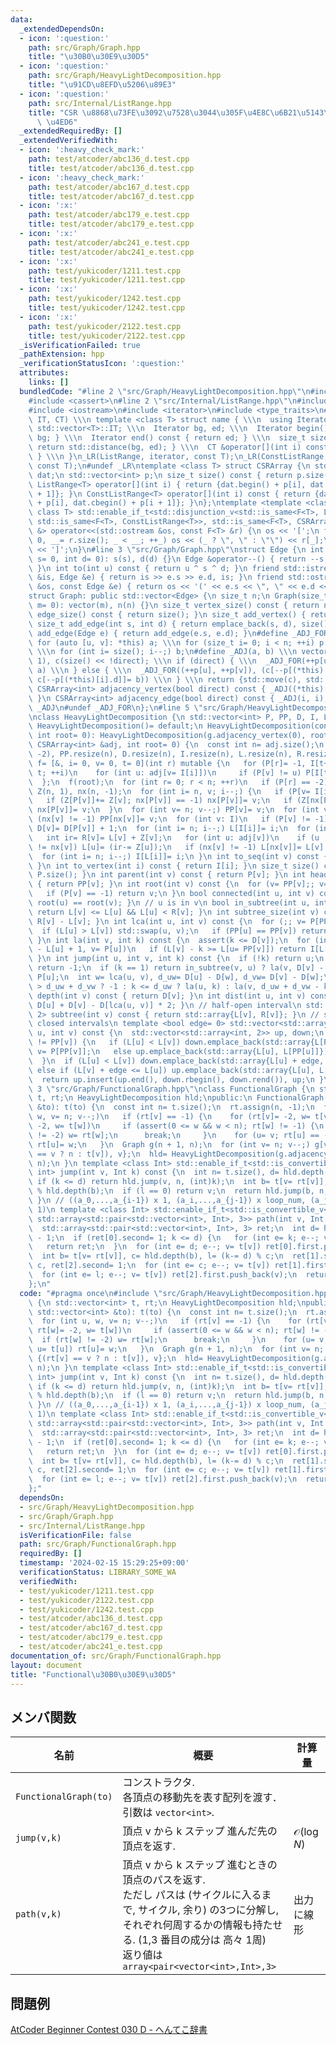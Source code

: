 ```yaml
---
data:
  _extendedDependsOn:
  - icon: ':question:'
    path: src/Graph/Graph.hpp
    title: "\u30B0\u30E9\u30D5"
  - icon: ':question:'
    path: src/Graph/HeavyLightDecomposition.hpp
    title: "\u91CD\u8EFD\u5206\u89E3"
  - icon: ':question:'
    path: src/Internal/ListRange.hpp
    title: "CSR \u8868\u73FE\u3092\u7528\u3044\u305F\u4E8C\u6B21\u5143\u914D\u5217\
      \ \u4ED6"
  _extendedRequiredBy: []
  _extendedVerifiedWith:
  - icon: ':heavy_check_mark:'
    path: test/atcoder/abc136_d.test.cpp
    title: test/atcoder/abc136_d.test.cpp
  - icon: ':heavy_check_mark:'
    path: test/atcoder/abc167_d.test.cpp
    title: test/atcoder/abc167_d.test.cpp
  - icon: ':x:'
    path: test/atcoder/abc179_e.test.cpp
    title: test/atcoder/abc179_e.test.cpp
  - icon: ':x:'
    path: test/atcoder/abc241_e.test.cpp
    title: test/atcoder/abc241_e.test.cpp
  - icon: ':x:'
    path: test/yukicoder/1211.test.cpp
    title: test/yukicoder/1211.test.cpp
  - icon: ':x:'
    path: test/yukicoder/1242.test.cpp
    title: test/yukicoder/1242.test.cpp
  - icon: ':x:'
    path: test/yukicoder/2122.test.cpp
    title: test/yukicoder/2122.test.cpp
  _isVerificationFailed: true
  _pathExtension: hpp
  _verificationStatusIcon: ':question:'
  attributes:
    links: []
  bundledCode: "#line 2 \"src/Graph/HeavyLightDecomposition.hpp\"\n#include <array>\n\
    #include <cassert>\n#line 2 \"src/Internal/ListRange.hpp\"\n#include <vector>\n\
    #include <iostream>\n#include <iterator>\n#include <type_traits>\n#define _LR(name,\
    \ IT, CT) \\\n template <class T> struct name { \\\n  using Iterator= typename\
    \ std::vector<T>::IT; \\\n  Iterator bg, ed; \\\n  Iterator begin() const { return\
    \ bg; } \\\n  Iterator end() const { return ed; } \\\n  size_t size() const {\
    \ return std::distance(bg, ed); } \\\n  CT &operator[](int i) const { return bg[i];\
    \ } \\\n }\n_LR(ListRange, iterator, const T);\n_LR(ConstListRange, const_iterator,\
    \ const T);\n#undef _LR\ntemplate <class T> struct CSRArray {\n std::vector<T>\
    \ dat;\n std::vector<int> p;\n size_t size() const { return p.size() - 1; }\n\
    \ ListRange<T> operator[](int i) { return {dat.begin() + p[i], dat.begin() + p[i\
    \ + 1]}; }\n ConstListRange<T> operator[](int i) const { return {dat.cbegin()\
    \ + p[i], dat.cbegin() + p[i + 1]}; }\n};\ntemplate <template <class> class F,\
    \ class T> std::enable_if_t<std::disjunction_v<std::is_same<F<T>, ListRange<T>>,\
    \ std::is_same<F<T>, ConstListRange<T>>, std::is_same<F<T>, CSRArray<T>>>, std::ostream\
    \ &> operator<<(std::ostream &os, const F<T> &r) {\n os << '[';\n for (int _=\
    \ 0, __= r.size(); _ < __; ++_) os << (_ ? \", \" : \"\") << r[_];\n return os\
    \ << ']';\n}\n#line 3 \"src/Graph/Graph.hpp\"\nstruct Edge {\n int s, d;\n Edge(int\
    \ s= 0, int d= 0): s(s), d(d) {}\n Edge &operator--() { return --s, --d, *this;\
    \ }\n int to(int u) const { return u ^ s ^ d; }\n friend std::istream &operator>>(std::istream\
    \ &is, Edge &e) { return is >> e.s >> e.d, is; }\n friend std::ostream &operator<<(std::ostream\
    \ &os, const Edge &e) { return os << '(' << e.s << \", \" << e.d << ')'; }\n};\n\
    struct Graph: public std::vector<Edge> {\n size_t n;\n Graph(size_t n= 0, size_t\
    \ m= 0): vector(m), n(n) {}\n size_t vertex_size() const { return n; }\n size_t\
    \ edge_size() const { return size(); }\n size_t add_vertex() { return n++; }\n\
    \ size_t add_edge(int s, int d) { return emplace_back(s, d), size() - 1; }\n size_t\
    \ add_edge(Edge e) { return add_edge(e.s, e.d); }\n#define _ADJ_FOR(a, b) \\\n\
    \ for (auto [u, v]: *this) a; \\\n for (size_t i= 0; i < n; ++i) p[i + 1]+= p[i];\
    \ \\\n for (int i= size(); i--;) b;\n#define _ADJ(a, b) \\\n vector<int> p(n +\
    \ 1), c(size() << !direct); \\\n if (direct) { \\\n  _ADJ_FOR(++p[u], c[--p[(*this)[i].s]]=\
    \ a) \\\n } else { \\\n  _ADJ_FOR((++p[u], ++p[v]), (c[--p[(*this)[i].s]]= a,\
    \ c[--p[(*this)[i].d]]= b)) \\\n } \\\n return {std::move(c), std::move(p)}\n\
    \ CSRArray<int> adjacency_vertex(bool direct) const { _ADJ((*this)[i].d, (*this)[i].s);\
    \ }\n CSRArray<int> adjacency_edge(bool direct) const { _ADJ(i, i); }\n#undef\
    \ _ADJ\n#undef _ADJ_FOR\n};\n#line 5 \"src/Graph/HeavyLightDecomposition.hpp\"\
    \nclass HeavyLightDecomposition {\n std::vector<int> P, PP, D, I, L, R;\npublic:\n\
    \ HeavyLightDecomposition()= default;\n HeavyLightDecomposition(const Graph &g,\
    \ int root= 0): HeavyLightDecomposition(g.adjacency_vertex(0), root) {}\n HeavyLightDecomposition(const\
    \ CSRArray<int> &adj, int root= 0) {\n  const int n= adj.size();\n  P.assign(n,\
    \ -2), PP.resize(n), D.resize(n), I.resize(n), L.resize(n), R.resize(n);\n  auto\
    \ f= [&, i= 0, v= 0, t= 0](int r) mutable {\n   for (P[r]= -1, I[t++]= r; i <\
    \ t; ++i)\n    for (int u: adj[v= I[i]])\n     if (P[v] != u) P[I[t++]= u]= v;\n\
    \  };\n  f(root);\n  for (int r= 0; r < n; ++r)\n   if (P[r] == -2) f(r);\n  std::vector<int>\
    \ Z(n, 1), nx(n, -1);\n  for (int i= n, v; i--;) {\n   if (P[v= I[i]] == -1) continue;\n\
    \   if (Z[P[v]]+= Z[v]; nx[P[v]] == -1) nx[P[v]]= v;\n   if (Z[nx[P[v]]] < Z[v])\
    \ nx[P[v]]= v;\n  }\n  for (int v= n; v--;) PP[v]= v;\n  for (int v: I)\n   if\
    \ (nx[v] != -1) PP[nx[v]]= v;\n  for (int v: I)\n   if (P[v] != -1) PP[v]= PP[PP[v]],\
    \ D[v]= D[P[v]] + 1;\n  for (int i= n; i--;) L[I[i]]= i;\n  for (int v: I) {\n\
    \   int ir= R[v]= L[v] + Z[v];\n   for (int u: adj[v])\n    if (u != P[v] && u\
    \ != nx[v]) L[u]= (ir-= Z[u]);\n   if (nx[v] != -1) L[nx[v]]= L[v] + 1;\n  }\n\
    \  for (int i= n; i--;) I[L[i]]= i;\n }\n int to_seq(int v) const { return L[v];\
    \ }\n int to_vertex(int i) const { return I[i]; }\n size_t size() const { return\
    \ P.size(); }\n int parent(int v) const { return P[v]; }\n int head(int v) const\
    \ { return PP[v]; }\n int root(int v) const {\n  for (v= PP[v];; v= PP[P[v]])\n\
    \   if (P[v] == -1) return v;\n }\n bool connected(int u, int v) const { return\
    \ root(u) == root(v); }\n // u is in v\n bool in_subtree(int u, int v) const {\
    \ return L[v] <= L[u] && L[u] < R[v]; }\n int subtree_size(int v) const { return\
    \ R[v] - L[v]; }\n int lca(int u, int v) const {\n  for (;; v= P[PP[v]]) {\n \
    \  if (L[u] > L[v]) std::swap(u, v);\n   if (PP[u] == PP[v]) return u;\n  }\n\
    \ }\n int la(int v, int k) const {\n  assert(k <= D[v]);\n  for (int u;; k-= L[v]\
    \ - L[u] + 1, v= P[u])\n   if (L[v] - k >= L[u= PP[v]]) return I[L[v] - k];\n\
    \ }\n int jump(int u, int v, int k) const {\n  if (!k) return u;\n  if (u == v)\
    \ return -1;\n  if (k == 1) return in_subtree(v, u) ? la(v, D[v] - D[u] - 1) :\
    \ P[u];\n  int w= lca(u, v), d_uw= D[u] - D[w], d_vw= D[v] - D[w];\n  return k\
    \ > d_uw + d_vw ? -1 : k <= d_uw ? la(u, k) : la(v, d_uw + d_vw - k);\n }\n int\
    \ depth(int v) const { return D[v]; }\n int dist(int u, int v) const { return\
    \ D[u] + D[v] - D[lca(u, v)] * 2; }\n // half-open interval\n std::array<int,\
    \ 2> subtree(int v) const { return std::array{L[v], R[v]}; }\n // sequence of\
    \ closed intervals\n template <bool edge= 0> std::vector<std::array<int, 2>> path(int\
    \ u, int v) const {\n  std::vector<std::array<int, 2>> up, down;\n  while (PP[u]\
    \ != PP[v]) {\n   if (L[u] < L[v]) down.emplace_back(std::array{L[PP[v]], L[v]}),\
    \ v= P[PP[v]];\n   else up.emplace_back(std::array{L[u], L[PP[u]]}), u= P[PP[u]];\n\
    \  }\n  if (L[u] < L[v]) down.emplace_back(std::array{L[u] + edge, L[v]});\n \
    \ else if (L[v] + edge <= L[u]) up.emplace_back(std::array{L[u], L[v] + edge});\n\
    \  return up.insert(up.end(), down.rbegin(), down.rend()), up;\n }\n};\n#line\
    \ 3 \"src/Graph/FunctionalGraph.hpp\"\nclass FunctionalGraph {\n std::vector<int>\
    \ t, rt;\n HeavyLightDecomposition hld;\npublic:\n FunctionalGraph(const std::vector<int>\
    \ &to): t(to) {\n  const int n= t.size();\n  rt.assign(n, -1);\n  for (int u,\
    \ w, v= n; v--;)\n   if (rt[v] == -1) {\n    for (rt[v]= -2, w= t[v];; rt[w]=\
    \ -2, w= t[w])\n     if (assert(0 <= w && w < n); rt[w] != -1) {\n      if (rt[w]\
    \ != -2) w= rt[w];\n      break;\n     }\n    for (u= v; rt[u] == -2; u= t[u])\
    \ rt[u]= w;\n   }\n  Graph g(n + 1, n);\n  for (int v= n; v--;) g[v]= {(rt[v]\
    \ == v ? n : t[v]), v};\n  hld= HeavyLightDecomposition(g.adjacency_vertex(1),\
    \ n);\n }\n template <class Int> std::enable_if_t<std::is_convertible_v<int, Int>,\
    \ int> jump(int v, Int k) const {\n  int n= t.size(), d= hld.depth(v) - 1;\n \
    \ if (k <= d) return hld.jump(v, n, (int)k);\n  int b= t[v= rt[v]], l= (k-= d)\
    \ % hld.depth(b);\n  if (l == 0) return v;\n  return hld.jump(b, n, l - 1);\n\
    \ }\n // ((a_0,...,a_{i-1}) x 1, (a_i,...,a_{j-1}) x loop_num, (a_j,...,a_m) x\
    \ 1)\n template <class Int> std::enable_if_t<std::is_convertible_v<int, Int>,\
    \ std::array<std::pair<std::vector<int>, Int>, 3>> path(int v, Int k) const {\n\
    \  std::array<std::pair<std::vector<int>, Int>, 3> ret;\n  int d= hld.depth(v)\
    \ - 1;\n  if (ret[0].second= 1; k <= d) {\n   for (int e= k; e--; v= t[v]) ret[0].first.push_back(v);\n\
    \   return ret;\n  }\n  for (int e= d; e--; v= t[v]) ret[0].first.push_back(v);\n\
    \  int b= t[v= rt[v]], c= hld.depth(b), l= (k-= d) % c;\n  ret[1].second= k /\
    \ c, ret[2].second= 1;\n  for (int e= c; e--; v= t[v]) ret[1].first.push_back(v);\n\
    \  for (int e= l; e--; v= t[v]) ret[2].first.push_back(v);\n  return ret;\n }\n\
    };\n"
  code: "#pragma once\n#include \"src/Graph/HeavyLightDecomposition.hpp\"\nclass FunctionalGraph\
    \ {\n std::vector<int> t, rt;\n HeavyLightDecomposition hld;\npublic:\n FunctionalGraph(const\
    \ std::vector<int> &to): t(to) {\n  const int n= t.size();\n  rt.assign(n, -1);\n\
    \  for (int u, w, v= n; v--;)\n   if (rt[v] == -1) {\n    for (rt[v]= -2, w= t[v];;\
    \ rt[w]= -2, w= t[w])\n     if (assert(0 <= w && w < n); rt[w] != -1) {\n    \
    \  if (rt[w] != -2) w= rt[w];\n      break;\n     }\n    for (u= v; rt[u] == -2;\
    \ u= t[u]) rt[u]= w;\n   }\n  Graph g(n + 1, n);\n  for (int v= n; v--;) g[v]=\
    \ {(rt[v] == v ? n : t[v]), v};\n  hld= HeavyLightDecomposition(g.adjacency_vertex(1),\
    \ n);\n }\n template <class Int> std::enable_if_t<std::is_convertible_v<int, Int>,\
    \ int> jump(int v, Int k) const {\n  int n= t.size(), d= hld.depth(v) - 1;\n \
    \ if (k <= d) return hld.jump(v, n, (int)k);\n  int b= t[v= rt[v]], l= (k-= d)\
    \ % hld.depth(b);\n  if (l == 0) return v;\n  return hld.jump(b, n, l - 1);\n\
    \ }\n // ((a_0,...,a_{i-1}) x 1, (a_i,...,a_{j-1}) x loop_num, (a_j,...,a_m) x\
    \ 1)\n template <class Int> std::enable_if_t<std::is_convertible_v<int, Int>,\
    \ std::array<std::pair<std::vector<int>, Int>, 3>> path(int v, Int k) const {\n\
    \  std::array<std::pair<std::vector<int>, Int>, 3> ret;\n  int d= hld.depth(v)\
    \ - 1;\n  if (ret[0].second= 1; k <= d) {\n   for (int e= k; e--; v= t[v]) ret[0].first.push_back(v);\n\
    \   return ret;\n  }\n  for (int e= d; e--; v= t[v]) ret[0].first.push_back(v);\n\
    \  int b= t[v= rt[v]], c= hld.depth(b), l= (k-= d) % c;\n  ret[1].second= k /\
    \ c, ret[2].second= 1;\n  for (int e= c; e--; v= t[v]) ret[1].first.push_back(v);\n\
    \  for (int e= l; e--; v= t[v]) ret[2].first.push_back(v);\n  return ret;\n }\n\
    };"
  dependsOn:
  - src/Graph/HeavyLightDecomposition.hpp
  - src/Graph/Graph.hpp
  - src/Internal/ListRange.hpp
  isVerificationFile: false
  path: src/Graph/FunctionalGraph.hpp
  requiredBy: []
  timestamp: '2024-02-15 15:29:25+09:00'
  verificationStatus: LIBRARY_SOME_WA
  verifiedWith:
  - test/yukicoder/1211.test.cpp
  - test/yukicoder/2122.test.cpp
  - test/yukicoder/1242.test.cpp
  - test/atcoder/abc136_d.test.cpp
  - test/atcoder/abc167_d.test.cpp
  - test/atcoder/abc179_e.test.cpp
  - test/atcoder/abc241_e.test.cpp
documentation_of: src/Graph/FunctionalGraph.hpp
layout: document
title: "Functional\u30B0\u30E9\u30D5"
---
```


## メンバ関数

| 名前 | 概要 | 計算量 |
| --- | --- | --- |
| `FunctionalGraph(to)` | コンストラクタ. <br> 各頂点の移動先を表す配列を渡す． <br> 引数は `vector<int>`. ||
| `jump(v,k)`          | 頂点 v から k ステップ 進んだ先の頂点を返す.  | $\mathcal{O}(\log N)$ |
| `path(v,k)`          | 頂点 v から k ステップ 進むときの頂点のパスを返す.<br> ただし パスは (サイクルに入るまで, サイクル, 余り) の3つに分解し, それぞれ何周するかの情報も持たせる. (1,3 番目の成分は 高々 1周) <br> 返り値は `array<pair<vector<int>,Int>,3>` | 出力に線形 |

## 問題例
[AtCoder Beginner Contest 030 D - へんてこ辞書](https://atcoder.jp/contests/abc030/tasks/abc030_d)